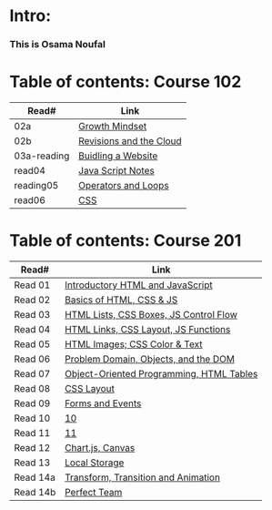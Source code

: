 # Intro:

### This is Osama Noufal



# Table of contents: Course 102
 
| Read# | Link |
| ------ |------- |
| 02a | [Growth Mindset](https://onoufal.github.io/reading-notes/102/read02) |
| 02b | [Revisions and the Cloud](https://onoufal.github.io/reading-notes/102/reading_02b) |
| 03a-reading | [Buidling a Website](https://onoufal.github.io/reading-notes/102/03a-reading) |
| read04 | [Java Script Notes](https://onoufal.github.io/reading-notes/102/read04) |
| reading05 | [Operators and Loops](https://onoufal.github.io/reading-notes/102/reading05) |
| read06 | [CSS](https://onoufal.github.io/reading-notes/102/resd06) |


# Table of contents: Course 201

| Read# | Link|
| ----- | --- |
| Read 01 | [Introductory HTML and JavaScript](201/read1) |  
| Read 02 | [Basics of HTML, CSS & JS](201/read2) |  
| Read 03 | [HTML Lists, CSS Boxes, JS Control Flow](201/read3) |  
| Read 04 | [ HTML Links, CSS Layout, JS Functions](201/read4) |  
| Read 05 | [HTML Images; CSS Color & Text](201/read5) |  
| Read 06 | [ Problem Domain, Objects, and the DOM](201/read6) |  
| Read 07 | [Object-Oriented Programming, HTML Tables](201/read7) |  
| Read 08 | [CSS Layout](201/read8) |  
| Read 09 | [Forms and Events](201/read9) |  
| Read 10 | [10](201/read10) |  
| Read 11 | [11](201/read11) |  
| Read 12 | [Chart.js, Canvas](201/read12) |  
| Read 13 | [Local Storage](201/read13) |  
| Read 14a | [Transform, Transition and Animation](201/read14a) |  
| Read 14b | [Perfect Team](201/read14b) |  

